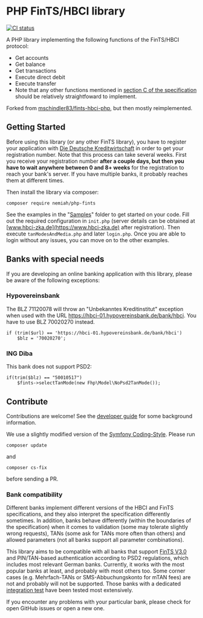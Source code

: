 # PHP FinTS/HBCI library

[![CI status](https://github.com/nemiah/phpFinTS/actions/workflows/tests.yml/badge.svg)](https://github.com/nemiah/phpFinTS/actions/workflows/tests.yml)

A PHP library implementing the following functions of the FinTS/HBCI protocol:

 * Get accounts
 * Get balance
 * Get transactions
 * Execute direct debit
 * Execute transfer
 * Note that any other functions mentioned in
   [section C of the specification](https://www.hbci-zka.de/dokumente/spezifikation_deutsch/fintsv3/FinTS_3.0_Messages_Geschaeftsvorfaelle_2015-08-07_final_version.pdf)
   should be relatively straightfoward to implement.

Forked from [mschindler83/fints-hbci-php](https://github.com/mschindler83/fints-hbci-php), but then mostly reimplemented.

## Getting Started

Before using this library (or any other FinTS library), you have to register your application with
[Die Deutsche Kreditwirtschaft](https://www.hbci-zka.de/register/hersteller.htm) in order to get your registration
number.
Note that this process can take several weeks.
First you receive your registration number **after a couple days, but then you have to wait anywhere between 0 and 8+ weeks**
for the registration to reach your bank's server. If you have multiple banks, it probably reaches them at different times.

Then install the library via composer:

```
composer require nemiah/php-fints
```

See the examples in the "[Samples](/Samples)" folder to get started on your code.
Fill out the required configuration in `init.php` (server details can be obtained at
[www.hbci-zka.de](https://www.hbci-zka.de) after registration).
Then execute `tanModesAndMedia.php` and later `login.php`.
Once you are able to login without any issues, you can move on to the other examples.

## Banks with special needs

If you are developing an online banking application with this library, please be aware of the following exceptions:

### Hypovereinsbank

The BLZ 71120078 will throw an "Unbekanntes Kreditinstitut" exception when used with the URL https://hbci-01.hypovereinsbank.de/bank/hbci. 
You have to use BLZ 70020270 instead.
```
if (trim($url) == 'https://hbci-01.hypovereinsbank.de/bank/hbci')
	$blz = '70020270';
```

### ING Diba

This bank does not support PSD2:
```
if(trim($blz) == "50010517")
	$fints->selectTanMode(new Fhp\Model\NoPsd2TanMode());
```

## Contribute

Contributions are welcome! See the [developer guide](DEVELOPER-GUIDE.md) for some background information.

We use a slightly modified version of the [Symfony Coding-Style](https://symfony.com/doc/current/contributing/code/standards.html).
Please run 
```
composer update
```
and
```
composer cs-fix
```

before sending a PR.

### Bank compatibility

Different banks implement different versions of the HBCI and FinTS specifications, and they also interpret the
specification differently sometimes. In addition, banks behave differently (within the boundaries of the specification)
when it comes to validation (some may tolerate slightly wrong requests), TANs (some ask for TANs more often than others)
and allowed parameters (not all banks support all parameter combinations).

This library aims to be compatible with all banks that support [FinTS V3.0](https://www.hbci-zka.de/spec/3_0.htm) and
PIN/TAN-based authentication according to PSD2 regulations, which includes most relevant German banks. Currently, it
works with the most popular banks at least, and probably with most others too. Some corner cases (e.g. Mehrfach-TANs or
SMS-Abbuchungskonto for mTAN fees) are not and probably will not be supported.
Those banks with a dedicated [integration test](/lib/Tests/Fhp/Integration) have been tested most extensively.

If you encounter any problems with your particular bank, please check for open GitHub issues or open a new one.
